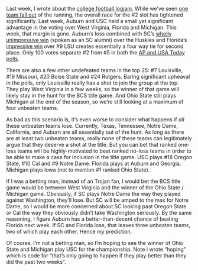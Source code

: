 Last week, I wrote about the [college football
logjam](http://devhawk.net/2006/10/01/College+Football+Logjam.aspx).
While we’ve seen [one team fall
out](http://sports.espn.go.com/ncf/recap?gameId=262800002) of the
running, the overall race for the \#2 slot has tightened significantly.
Last week, Auburn and USC held a small yet significant advantage in the
voting over West Virginia, Florida and Michigan. This week, that margin
is gone. Auburn’s loss combined with SC’s [wholly unimpressive
win](http://sports.espn.go.com/ncf/recap?gameId=262800030&confId=9) (spoken
as an SC alumni) over the Huskies and Florida’s [impressive
win](http://sports.espn.go.com/ncf/recap?gameId=262800057) over \#9 LSU
creates essentially a four way tie for second place. Only 100 votes
separate \#2 from \#5 in both the [AP and USA Today
polls](http://sports.espn.go.com/ncf/rankingsindex?pollId=null&weekNumber=7&seasonYear=2006).

There are also a few other undefeated teams in the top 25: \#7
Louisville, \#19 Missouri, \#20 Boise State and \#24 Rutgers. Baring
significant upheaval in the polls, only Louisville really has a shot to
join the group at the top. They play West Virginia in a few weeks, so
the winner of that game will likely stay in the hunt for the BCS title
game. And Ohio State still plays Michigan at the end of the season, so
we’re still looking at a maximum of four unbeaten teams.

As bad as this scenario is, it’s even worse to consider what happens if
*all* these unbeaten teams lose. Currently, Texas, Tennessee, Notre
Dame, California, and Auburn are all essentially out of the hunt. As
long as there are at least two unbeaten teams, really none of these
teams can legitimately argue that they deserve a shot at the title. But
you can bet that ranked one-loss teams will be highly-motivated to beat
ranked no-loss teams in order to be able to make a case for inclusion in
the title game. USC plays \#18 Oregon State, \#10 Cal and \#9 Notre
Dame. Florida plays at Auburn and Georgia. Michigan plays Iowa (not to
mention \#1 ranked Ohio State).

If I was a betting man, instead of an Trojan fan, I would bet the BCS
title game would be between West Virginia and the winner of the Ohio
State / Michigan game. Obviously, if SC plays Notre Dame the way they
played against Washington, they’ll lose. But SC will be amped to the max
for Notre Dame, so I would be more concerned about SC looking past
Oregon State or Cal the way they obviously didn’t take Washington
seriously. By the same reasoning, I figure Auburn has a
better-than-decent chance of beating Florida next week. If SC and
Florida lose, that leaves three unbeaten teams, two of which play each
other. Hence my prediction.

Of course, I’m not a betting man, so I’m hoping to see the winner of
Ohio State and Michigan play USC for the championship. Note I wrote
“hoping” which is code for “that’s only going to happen if they play
better than they did the past two weeks”.

